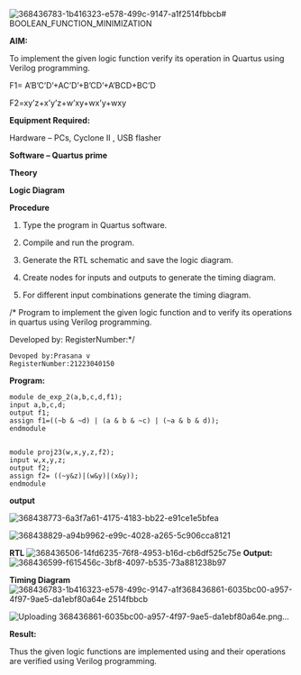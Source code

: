 ![368436783-1b416323-e578-499c-9147-a1f2514fbbcb](https://github.com/user-attachments/assets/e4d33910-c976-4a30-b50c-e6d81823afbd)# BOOLEAN_FUNCTION_MINIMIZATION

**AIM:**

To implement the given logic function verify its operation in Quartus using Verilog programming.

F1= A’B’C’D’+AC’D’+B’CD’+A’BCD+BC’D 

F2=xy’z+x’y’z+w’xy+wx’y+wxy

**Equipment Required:**

Hardware – PCs, Cyclone II , USB flasher

**Software – Quartus prime**

**Theory**

**Logic Diagram**

**Procedure**

1.	Type the program in Quartus software.

2.	Compile and run the program.

3.	Generate the RTL schematic and save the logic diagram.

4.	Create nodes for inputs and outputs to generate the timing diagram.

5.	For different input combinations generate the timing diagram.

/* Program to implement the given logic function and to verify its operations in quartus using Verilog programming. 

Developed by: RegisterNumber:*/
```
Devoped by:Prasana v
RegisterNumber:21223040150
```

**Program:**
```
module de_exp_2(a,b,c,d,f1);
input a,b,c,d;
output f1;
assign f1=((~b & ~d) | (a & b & ~c) | (~a & b & d));
endmodule


module proj23(w,x,y,z,f2);
input w,x,y,z;
output f2;
assign f2= ((~y&z)|(w&y)|(x&y));
endmodule

```



**output**

![368438773-6a3f7a61-4175-4183-bb22-e91ce1e5bfea](https://github.com/user-attachments/assets/03dc7af0-fc68-4fbb-aa61-0b75cc7a0603)

![368438829-a94b9962-e99c-4028-a265-5c906cca8121](https://github.com/user-attachments/assets/5fa6e569-6d29-4e7b-b112-f028e247cca2)

**RTL**
![368436506-14fd6235-76f8-4953-b16d-cb6df525c75e](https://github.com/user-attachments/assets/88c8bb68-7c42-4d81-919e-994a0660c229)
**Output:**![368436599-f615456c-3bf8-4097-b535-73a881238b97](https://github.com/user-attachments/assets/2c877ba4-4d91-4645-98fc-8fbaebe2553f)

**Timing Diagram**
![368436783-1b416323-e578-499c-9147-a1f![368436861-6035bc00-a957-4f97-9ae5-da1ebf80a64e](https://github.com/user-attachments/assets/aab76887-e429-40f5-b6cc-b60d618c6339)
2514fbbcb](https://github.com/user-attachments/assets/457856f2-4e37-4f0f-941c-1faf86527a83)


![Uploading 368436861-6035bc00-a957-4f97-9ae5-da1ebf80a64e.png…]()

**Result:**

Thus the given logic functions are implemented using and their operations are verified using Verilog programming.

